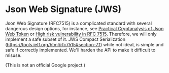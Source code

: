 # Json Web Signature (JWS)

Json Web Signature (RFC7515) is a complicated standard with several dangerous
design options, for instance, see [Practical Cryptanalysis of Json Web Token](https://rwc.iacr.org/2017/Slides/nguyen.quan.pdf) or [High risk vulnerability in RFC 7515](https://mailarchive.ietf.org/arch/msg/jose/gQU_C_QURVuwmy-Q2qyVwPLQlcg). Therefore, we will only implement a safe subset of it. JWS
Compact Serialization (https://tools.ietf.org/html/rfc7515#section-7.1) while
not ideal, is simple and safe if correctly implemented. We'll harden the API to
make it difficult to misuse.

(This is not an official Google project.)
